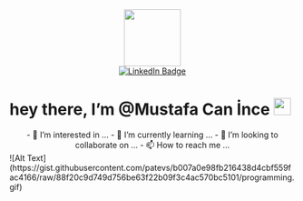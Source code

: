 <div id="header" align="center">
  <img src="https://media.giphy.com/media/R03zWv5p1oNSQd91EP/giphy.gif" width="100"/>
</div>
<div id="badges" align="center">
  <a href="https://www.linkedin.com/in/mustafa-can-ince/">
    <img src="https://img.shields.io/badge/LinkedIn-blue?style=for-the-badge&logo=linkedin&logoColor=white" alt="LinkedIn Badge"/>
  </a>
<a img src="https://komarev.com/ghpvc/?MustafaCanInce&style=flat-square&color=blue" alt="">
   </a>
</div>
<h1>
  hey there, I’m @Mustafa Can İnce
  <img src="https://media.giphy.com/media/hvRJCLFzcasrR4ia7z/giphy.gif" width="30px"/>
</h1>
<div id="body" align="center">
- 👀 I’m interested in ...
- 🌱 I’m currently learning ...
- 💞️ I’m looking to collaborate on ...
- 📫 How to reach me ...
</div>
![Alt Text](https://gist.githubusercontent.com/patevs/b007a0e98fb216438d4cbf559fac4166/raw/88f20c9d749d756be63f22b09f3c4ac570bc5101/programming.gif)

<!---
MustafaCanInce/MustafaCanInce is a ✨ special ✨ repository because its `README.md` (this file) appears on your GitHub profile.
You can click the Preview link to take a look at your changes.
--->
</div>
